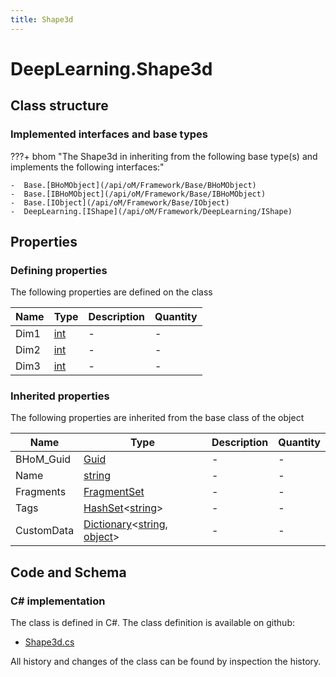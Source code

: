 ```yaml
---
title: Shape3d
---
```


# DeepLearning.Shape3d



## Class structure

### Implemented interfaces and base types

???+ bhom "The Shape3d in inheriting from the following base type(s) and implements the following interfaces:"

    -  Base.[BHoMObject](/api/oM/Framework/Base/BHoMObject)
    -  Base.[IBHoMObject](/api/oM/Framework/Base/IBHoMObject)
    -  Base.[IObject](/api/oM/Framework/Base/IObject)
    -  DeepLearning.[IShape](/api/oM/Framework/DeepLearning/IShape)


## Properties



### Defining properties

The following properties are defined on the class

| Name             | Type             | Description      | Quantity         |
|------------------|------------------|------------------|------------------|
| Dim1 | [int](https://learn.microsoft.com/en-us/dotnet/api/System.Int32?view=netstandard-2.0) | - | - |
| Dim2 | [int](https://learn.microsoft.com/en-us/dotnet/api/System.Int32?view=netstandard-2.0) | - | - |
| Dim3 | [int](https://learn.microsoft.com/en-us/dotnet/api/System.Int32?view=netstandard-2.0) | - | - |


### Inherited properties
The following properties are inherited from the base class of the object

| Name             | Type             | Description      | Quantity         |
|------------------|------------------|------------------|------------------|
| BHoM_Guid | [Guid](https://learn.microsoft.com/en-us/dotnet/api/System.Guid?view=netstandard-2.0) | - | - |
| Name | [string](https://learn.microsoft.com/en-us/dotnet/api/System.String?view=netstandard-2.0) | - | - |
| Fragments | [FragmentSet](/api/oM/Framework/Base/FragmentSet) | - | - |
| Tags | [HashSet](https://learn.microsoft.com/en-us/dotnet/api/System.Collections.Generic.HashSet-1?view=netstandard-2.0)&lt;[string](https://learn.microsoft.com/en-us/dotnet/api/System.String?view=netstandard-2.0)&gt; | - | - |
| CustomData | [Dictionary](https://learn.microsoft.com/en-us/dotnet/api/System.Collections.Generic.Dictionary-2?view=netstandard-2.0)&lt;[string](https://learn.microsoft.com/en-us/dotnet/api/System.String?view=netstandard-2.0), [object](https://learn.microsoft.com/en-us/dotnet/api/System.Object?view=netstandard-2.0)&gt; | - | - |


## Code and Schema

### C# implementation

The class is defined in C#. The class definition is available on github:

- [Shape3d.cs](https://github.com/BHoM/BHoM/blob/develop/DeepLearning_oM/Shape3d.cs)

All history and changes of the class can be found by inspection the history.
